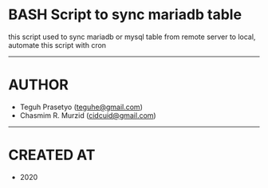 # BASH Script to sync mariadb table

this script used to sync mariadb or mysql table from remote server to local, automate this script with cron

---

# AUTHOR
- Teguh Prasetyo (teguhe@gmail.com)
- Chasmim R. Murzid (cidcuid@gmail.com)

---

# CREATED AT
- 2020
